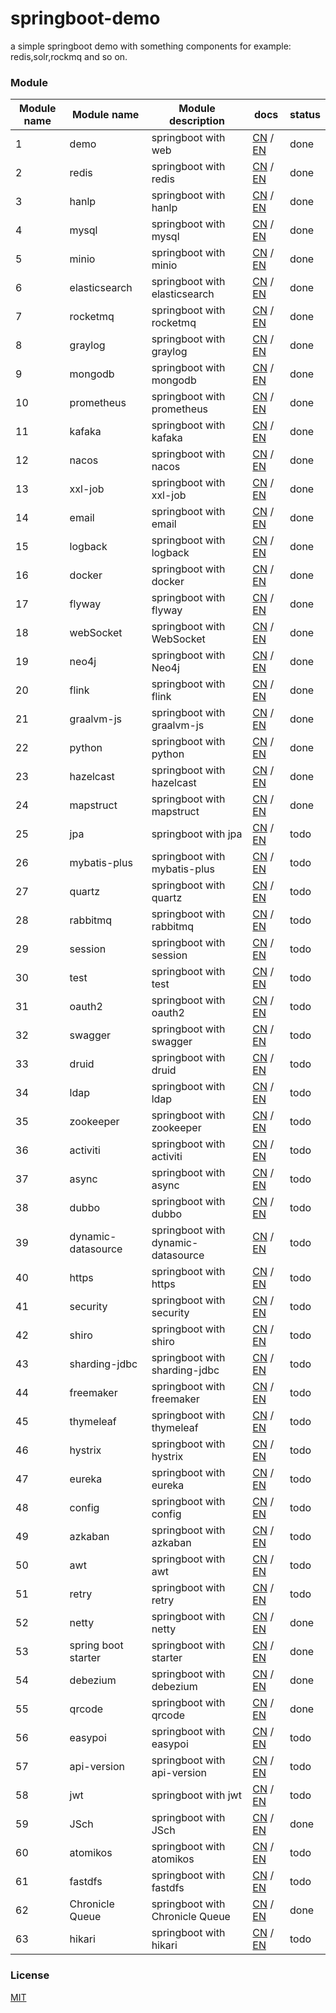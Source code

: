 # springboot-demo

a simple springboot demo with something components for example: redis,solr,rockmq and so on.


###  Module 

| Module name | Module name           | Module description                 | docs                                                                                                                                                                            | status |
|-------------|-----------------------|------------------------------------|---------------------------------------------------------------------------------------------------------------------------------------------------------------------------------|--------|
| 1           | demo                  | springboot with web                | [CN](http://www.liuhaihua.cn/archives/710149.html) / [EN](https://jxausea.medium.com/%E4%B8%80-create-springboot-module-8ed28523a961)                                           | done   |
| 2           | redis                 | springboot with redis              | [CN](http://www.liuhaihua.cn/archives/710158.html) / [EN](https://jxausea.medium.com/springboot-integrated-redis-entry-demo-ea8084843856)                                       | done   |
| 3           | hanlp                 | springboot with hanlp              | [CN](http://www.liuhaihua.cn/archives/710210.html) / [EN](https://jxausea.medium.com/springboot-integrated-hanlp-quick-start-demo-d90e0256e2da)                                 | done   |
| 4           | mysql                 | springboot with mysql              | [CN](http://www.liuhaihua.cn/archives/710165.html) / [EN](https://jxausea.medium.com/springboot-integrated-mysql-entry-demo-0a94a78bdb60)                                       | done   |
| 5           | minio                 | springboot with minio              | [CN](http://www.liuhaihua.cn/archives/710171.html) / [EN](https://jxausea.medium.com/springboot-integrated-minio-quick-start-tutorial-8ef1afe3f9e5)                             | done   |
| 6           | elasticsearch         | springboot with elasticsearch      | [CN](http://www.liuhaihua.cn/archives/710195.html) / [EN](https://jxausea.medium.com/springboot-integrated-elasticsearch-quick-start-demo-cdc17e5380eb)                         | done   |
| 7           | rocketmq              | springboot with rocketmq           | [CN](http://www.liuhaihua.cn/archives/710205.html) / [EN](https://jxausea.medium.com/springboot-integrated-rocketmq-q-quick-start-demo-96aeff8738e7)                            | done   |
| 8           | graylog               | springboot with graylog            | [CN](http://www.liuhaihua.cn/archives/710178.html) / [EN](https://jxausea.medium.com/springboot-integrated-graylog-quick-start-demo-b10b0be04a93)                               | done   |
| 9           | mongodb               | springboot with mongodb            | [CN](http://www.liuhaihua.cn/archives/710188.html) / [EN](https://jxausea.medium.com/springboot-integrated-mongodb-quick-start-demo-78c54e55cc88)                               | done   |
| 10          | prometheus            | springboot with prometheus         | [CN](http://www.liuhaihua.cn/archives/710215.html) / [EN](https://jxausea.medium.com/springboot-integrated-prometheus-quick-start-demo-cdfefd789b48)                            | done   |
| 11          | kafaka                | springboot with kafaka             | [CN](http://www.liuhaihua.cn/archives/710233.html) / [EN](https://jxausea.medium.com/springboot-integrated-kafka-quick-start-demo-c5f217b93336)                                 | done   |
| 12          | nacos                 | springboot with nacos              | [CN](http://www.liuhaihua.cn/archives/710246.html) / [EN](https://medium.com/@jxausea/springboot-intergrated-nacos-quick-start-demo-acca4f5cf749)                               | done   |
| 13          | xxl-job               | springboot with xxl-job            | [CN](http://www.liuhaihua.cn/archives/710250.html) / [EN](https://jxausea.medium.com/springboot-integrated-xxl-job-quick-start-demo-36d28da2f6fe)                               | done   |
| 14          | email                 | springboot with email              | [CN](http://www.liuhaihua.cn/archives/710258.html) / [EN](https://jxausea.medium.com/springboot-integrated-mail-quick-start-demo-f3001c4c52f3)                                  | done   |
| 15          | logback               | springboot with logback            | [CN](http://www.liuhaihua.cn/archives/710275.html) / [EN](https://jxausea.medium.com/springboot-integrates-logback-to-print-color-logs-0062baeaae43)                            | done   |
| 16          | docker                | springboot with docker             | [CN](http://www.liuhaihua.cn/archives/710227.html) / [EN](https://jxausea.medium.com/springboot-integrated-docker-quick-start-demo-3638a847bf8e)                                | done   |
| 17          | flyway                | springboot with flyway             | [CN](http://www.liuhaihua.cn/archives/710280.html) / [EN](https://jxausea.medium.com/spring-boot-integrated-flyway-quick-start-demo-177e49e5d1ab)                               | done   |
| 18          | webSocket             | springboot with WebSocket          | [CN](http://www.liuhaihua.cn/archives/710240.html) / [EN](https://jxausea.medium.com/springboot-integrated-websocket-quick-start-demo-45c889c42ec3)                             | done   |
| 19          | neo4j                 | springboot with Neo4j              | [CN](http://www.liuhaihua.cn/archives/710286.html) / [EN](https://jxausea.medium.com/spring-boot-integrates-neo4j-to-implement-a-simple-knowledge-graph-fca16db05ead)           | done   |
| 20          | flink                 | springboot with flink              | [CN](http://www.liuhaihua.cn/archives/710270.html) / [EN](https://jxausea.medium.com/springboot-integrated-flink-quick-start-demo-1f9287770f26)                                 | done   |
| 21          | graalvm-js            | springboot with graalvm-js         | [CN](http://www.liuhaihua.cn/archives/710296.html) / [EN](https://jxausea.medium.com/spring-boot-integrated-graalvm-js-engine-quick-start-demo-5ee370b9b604)                    | done   |
| 22          | python                | springboot with python             | [CN](http://www.liuhaihua.cn/archives/710307.html) / [EN](https://jxausea.medium.com/spring-boot-integrated-python-engine-quick-start-demo-24d3f96cc4aa)                        | done   |
| 23          | hazelcast             | springboot with hazelcast          | [CN](http://www.liuhaihua.cn/archives/710310.html) / [EN](https://jxausea.medium.com/spring-boot-integrated-hazelcast-implements-distributed-cache-8a83d9ba21df)                | done   |
| 24          | mapstruct             | springboot with mapstruct          | [CN](http://www.liuhaihua.cn/archives/710319.html) / [EN](https://jxausea.medium.com/spring-boot-integrated-mapstruct-quick-start-demo-9246a57ed906)                            | done   |
| 25          | jpa                   | springboot with jpa                | [CN](###) / [EN](###)                                                                                                                                                           | todo   |
| 26          | mybatis-plus          | springboot with mybatis-plus       | [CN](###) / [EN](###)                                                                                                                                                           | todo   |
| 27          | quartz                | springboot with quartz             | [CN](###) / [EN](###)                                                                                                                                                           | todo   |
| 28          | rabbitmq              | springboot with rabbitmq           | [CN](###) / [EN](###)                                                                                                                                                           | todo   |
| 29          | session               | springboot with session            | [CN](###) / [EN](###)                                                                                                                                                           | todo   |
| 30          | test                  | springboot with test               | [CN](###) / [EN](###)                                                                                                                                                           | todo   |
| 31          | oauth2                | springboot with oauth2             | [CN](###) / [EN](###)                                                                                                                                                           | todo   |
| 32          | swagger               | springboot with swagger            | [CN](###) / [EN](###)                                                                                                                                                           | todo   |
| 33          | druid                 | springboot with druid              | [CN](###) / [EN](###)                                                                                                                                                           | todo   |
| 34          | ldap                  | springboot with ldap               | [CN](###) / [EN](###)                                                                                                                                                           | todo   |
| 35          | zookeeper             | springboot with zookeeper          | [CN](###) / [EN](###)                                                                                                                                                           | todo   |
| 36          | activiti              | springboot with activiti           | [CN](###) / [EN](###)                                                                                                                                                           | todo   |
| 37          | async                 | springboot with async              | [CN](###) / [EN](###)                                                                                                                                                           | todo   |
| 38          | dubbo                 | springboot with dubbo              | [CN](###) / [EN](###)                                                                                                                                                           | todo   |
| 39          | dynamic-datasource    | springboot with dynamic-datasource | [CN](###) / [EN](###)                                                                                                                                                           | todo   |
| 40          | https                 | springboot with https              | [CN](###) / [EN](###)                                                                                                                                                           | todo   |
| 41          | security              | springboot with security           | [CN](###) / [EN](###)                                                                                                                                                           | todo   |
| 42          | shiro                 | springboot with shiro              | [CN](###) / [EN](###)                                                                                                                                                           | todo   |
| 43          | sharding-jdbc         | springboot with sharding-jdbc      | [CN](###) / [EN](###)                                                                                                                                                           | todo   |
| 44          | freemaker             | springboot with freemaker          | [CN](###) / [EN](###)                                                                                                                                                           | todo   |
| 45          | thymeleaf             | springboot with thymeleaf          | [CN](###) / [EN](###)                                                                                                                                                           | todo   |
| 46          | hystrix               | springboot with hystrix            | [CN](###) / [EN](###)                                                                                                                                                           | todo   |
| 47          | eureka                | springboot with eureka             | [CN](###) / [EN](###)                                                                                                                                                           | todo   |
| 48          | config                | springboot with config             | [CN](###) / [EN](###)                                                                                                                                                           | todo   |
| 49          | azkaban               | springboot with azkaban            | [CN](###) / [EN](###)                                                                                                                                                           | todo   |
| 50          | awt                   | springboot with awt                | [CN](###) / [EN](###)                                                                                                                                                           | todo   |
| 51          | retry                 | springboot with retry              | [CN](###) / [EN](###)                                                                                                                                                           | todo   |
| 52          | netty                 | springboot with netty              | [CN](http://www.liuhaihua.cn/archives/710299.html) / [EN](https://jxausea.medium.com/spring-boot-intergratd-netty-implements-websocket-communication-2302e09cf748)              | done   |
| 53          | spring boot starter   | springboot with starter            | [CN](http://www.liuhaihua.cn/archives/710303.html) / [EN](https://jxausea.medium.com/how-to-make-your-custom-spring-boot-starter-component-b6b88bc47415)                        | done   |
| 54          | debezium              | springboot with debezium           | [CN](http://www.liuhaihua.cn/archives/710327.html) / [EN](https://jxausea.medium.com/spring-boot-integrated-debezium-quick-start-demo-cbbc6fa8a16f)                             | done   |
| 55          | qrcode                | springboot with qrcode             | [CN](http://www.liuhaihua.cn/archives/710338.html) / [EN](https://jxausea.medium.com/spring-boot-integrates-zxing-to-implement-the-function-of-generating-qr-codes-2db3209b80e7) | done   |
| 56          | easypoi               | springboot with easypoi            | [CN](###) / [EN](###)                                                                                                                                                           | todo   |
| 57          | api-version           | springboot with api-version        | [CN](###) / [EN](###)                                                                                                                                                           | todo   |
| 58          | jwt                   | springboot with jwt                | [CN](###) / [EN](###)                                                                                                                                                           | todo   |
| 59          | JSch                  | springboot with JSch               | [CN](http://www.liuhaihua.cn/archives/710346.html) / [EN](https://jxausea.medium.com/spring-boot-integrated-jsch-quick-start-demo-3e02e90a5eb5)     | done   |
| 60          | atomikos              | springboot with atomikos           | [CN](###) / [EN](###)                                                                                                                                                           | todo   |
| 61          | fastdfs               | springboot with fastdfs            | [CN](###) / [EN](###)                                                                                                                                                           | todo   |
| 62          | Chronicle Queue       | springboot with Chronicle Queue    | [CN](http://www.liuhaihua.cn/archives/710334.html) / [EN](https://jxausea.medium.com/spring-boot-integrated-chronicle-queue-quick-start-demo-a9b776b9c2b4)  | done   |
| 63          | hikari                | springboot with hikari             | [CN](###) / [EN](###)                                                                                                                                                           | todo   |






### License

[MIT](http://opensource.org/licenses/MIT)
